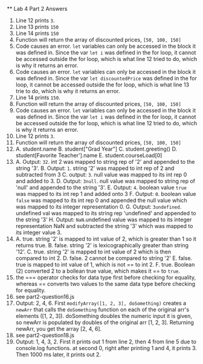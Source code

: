 ** Lab 4 Part 2 Answers

1. Line 12 prints `3`.
2. Line 13 prints `150`
3. Line 14 prints `150`
4. Function will return the array of discounted prices, `[50, 100, 150]`
5. Code causes an error. `let` variables can only be accessed in the block it was defined in. Since the var `let i` was defined in the for loop, it cannot be accessed outside the for loop, which is what line 12 tried to do, which is why it returns an error.
6. Code causes an error. `let` variables can only be accessed in the block it was defined in. Since the var `let discountedPrice` was defined in the for loop, it cannot be accessed outside the for loop, which is what line 13 trie to do, which is why it returns an error.
7. Line 14 prints `150`.
8. Function will return the array of discounted prices, `[50, 100, 150]`
9. Code causes an error. `let` variables can only be accessed in the block it was defined in. Since the var `let i` was defined in the for loop, it cannot be accessed outside the for loop, which is what line 12 tried to do, which is why it returns an error.
10. Line 12 prints `3`.
11. Function will return the array of discounted prices, `[50, 100, 150]`
12. A. student.name
    B. student["Grad Year"]
    C. student.greeting()
    D. student[Favorite Teacher'].name
    E. student.courseLoad[0]
13. A. Output: `32`. int 2 was mapped to string rep of '2' and appended to the string '3'.
    B. Output: `1`. string '2' was mapped to int rep of 2 and subtracted from 3
    C. output: `3`. null value was mapped to its int rep 0 and added to 3.
    D. Output: `3null`. null value was mapped to string rep of 'null' and appended to the string '3'.
    E. Output: `4`. boolean value `true` was mapped to its int rep 1 and added onto 3
    F. Output: `0`. boolean value `false` was mapped to its int rep 0 and appended the null value which was mapped to its integer representation 0.
    G. Output: `3undefined`. undefined val was mapped to its string rep 'undefined' and appended to the string '3'
    H. Output: `NaN`.undefined value was mapped to its integer representation NaN and subtracted the string '3' which was mapped to its integer value 3. 
14. A. true. string '2' is mapped to int value of 2, which is greater than 1 so it returns true.
    B. false. string '2' is lexicographically greater than string '12'.
    C. true. string '2' is mapped to int value of 2 which is then compared to int 2.
    D. false. 2 cannot be compared to string '2'
    E. false. true is mapped to int value of 1, which is not == to int 2.
    F. true. Boolean (2) converted 2 to a bollean true value, which makes it == to `true`. 
15. the === operator checks for data type first before checking for equality, whereas == converts two values to the same data type before checking for equality. 
16. see part2-question16.js
17. Output: 2, 4, 6. First `modifyArray([1, 2, 3], doSomething)` creates a `newArr` that calls the `doSomething` function on each of the original arr's elements ([1, 2, 3]). doSomething doubles the numeric input it is given, so newArr is populated by doubles of the original arr [1, 2, 3]. Returning newArr, you get the array [2, 4, 6].
18. see part2-question18.js
19. Output: 1, 4, 3, 2. First it prints out 1 from line 2, then 4 from line 5 due to console.log functions. at second 0, right after printing 1 and 4, it prints 3. Then 1000 ms later, it prints out 2. 
